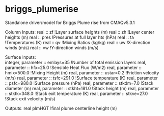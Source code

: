 # briggs_plumerise
Standalone driver/model for Briggs Plume rise from CMAQv5.3.1

Column Inputs:
        real    :: zf           !Layer surface heights (m)
        real    :: zh           !Layer center  heights (m)
        real    :: pres         !Pressures at full layer hts (hPa)
        real    :: ta           !Temperatures (K)
        real    :: qv           !Mixing Ratios (kg/kg)
        real    :: uw           !X-direction winds (m/s)
        real    :: vw           !Y-direction winds (m/s)

Surface Inputs:        
        integer, parameter    ::    emlays=35          !Number of total emission layers
        real,    parameter    ::    hfx=25.0           !Sensible Heat Flux (W/m2)
        real,    parameter    ::    hmix=500.0         !Mixing Height (m)
        real,    parameter    ::    ustar=0.2          !Friction velocity (m/s)
        real,    parameter    ::    tsfc=291.0         !Surface temperature (K)
        real,    parameter    ::    psfc=980.0         !Surface pressure (hPa)
        real,    parameter    ::    stkdm=7.0          !Stack diameter (m)
        real,    parameter    ::    stkht=181.0        !Stack height (m)
        real,    parameter    ::    stktk=348.0        !Stack exit temperature (K)
        real,    parameter    ::    stkve=27.0         !Stack exit velocity (m/s)

Outputs:
        real plmHGT    !final plume centerline height (m)
